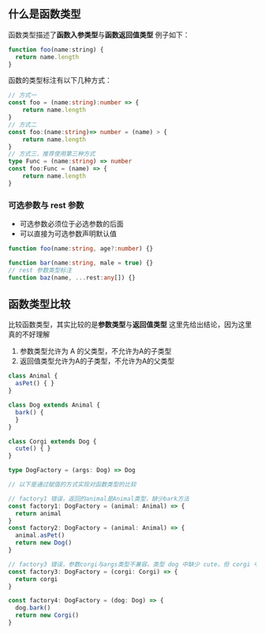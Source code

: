 ## 什么是函数类型
函数类型描述了**函数入参类型**与**函数返回值类型**
例子如下：
```js
function foo(name:string) {
  return name.length
}
```
函数的类型标注有以下几种方式：
```ts
// 方式一
const foo = (name:string):number => {
	return name.length
}
// 方式二
const foo:(name:string)=> number = (name) > {
	return name.length
}
// 方式三，推荐使用第三种方式
type Func = (name:string) => number
const foo:Func = (name) => {
	return name.length
}
```
### 可选参数与 rest 参数
- 可选参数必须位于必选参数的后面
- 可以直接为可选参数声明默认值
```ts
function foo(name:string, age?:number) {}

function bar(name:string, male = true) {}
// rest 参数类型标注
function baz(name, ...rest:any[]) {}
```
## 函数类型比较
比较函数类型，其实比较的是**参数类型**与**返回值类型**
这里先给出结论，因为这里真的不好理解
1. 参数类型允许为 A 的父类型，不允许为A的子类型
2. 返回值类型允许为A的子类型，不允许为A的父类型

```ts
class Animal {
  asPet() { }
}

class Dog extends Animal {
  bark() {
  }
}

class Corgi extends Dog {
  cute() { }
}

type DogFactory = (args: Dog) => Dog

// 以下是通过赋值的方式实现对函数类型的比较

// factory1 错误，返回的animal是Animal类型，缺少bark方法
const factory1: DogFactory = (animal: Animal) => {
  return animal
}
const factory2: DogFactory = (animal: Animal) => {
  animal.asPet()
  return new Dog()
}

// factory3 错误，参数corgi与args类型不兼容。类型 dog 中缺少 cute，但 corgi 中需要
const factory3: DogFactory = (corgi: Corgi) => {
  return corgi
}

const factory4: DogFactory = (dog: Dog) => {
  dog.bark()
  return new Corgi()
}
```